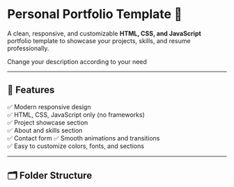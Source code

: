 # Personal Portfolio Template 🚀

A clean, responsive, and customizable **HTML, CSS, and JavaScript** portfolio template to showcase your projects, skills, and resume professionally.

Change your description according to your need

---

## 📌 Features

✅ Modern responsive design  
✅ HTML, CSS, JavaScript only (no frameworks)  
✅ Project showcase section  
✅ About and skills section  
✅ Contact form 
✅ Smooth animations and transitions  
✅ Easy to customize colors, fonts, and sections

---

## 🗂️ Folder Structure

